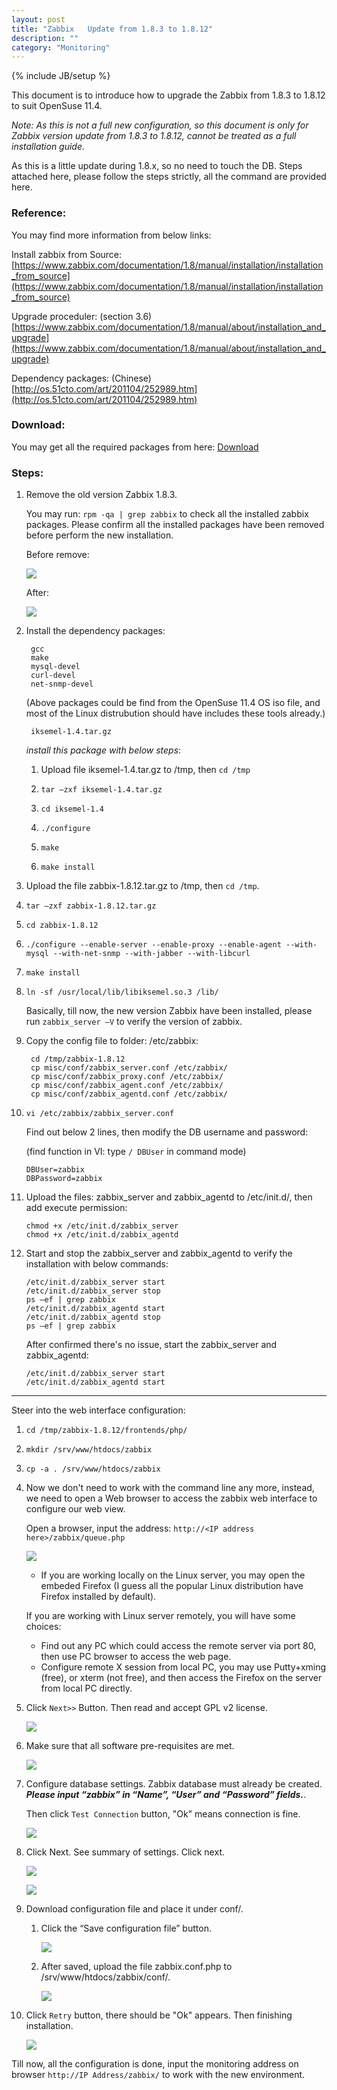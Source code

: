 ```yaml
---
layout: post
title: "Zabbix   Update from 1.8.3 to 1.8.12"
description: ""
category: "Monitoring"
---
```

{% include JB/setup %}

This document is to introduce how to upgrade the Zabbix from 1.8.3 to 1.8.12 to suit OpenSuse 11.4.

*Note: As this is not a full new configuration, so this document is only for Zabbix version update from 1.8.3 to 1.8.12, cannot be treated as a full installation guide.*

As this is a little update during 1.8.x, so no need to touch the DB. Steps attached here, please follow the steps strictly, all the command are provided here.

<!-- more -->

### Reference:

You may find more information from below links:

Install zabbix from Source: [https://www.zabbix.com/documentation/1.8/manual/installation/installation_from_source](https://www.zabbix.com/documentation/1.8/manual/installation/installation_from_source)

Upgrade proceduler: (section 3.6) [https://www.zabbix.com/documentation/1.8/manual/about/installation_and_upgrade](https://www.zabbix.com/documentation/1.8/manual/about/installation_and_upgrade)

Dependency packages: (Chinese) [http://os.51cto.com/art/201104/252989.htm](http://os.51cto.com/art/201104/252989.htm)


### Download:

You may get all the required packages from here: [Download](http://dellyqiao.qiniudn.com/2015/03/13/Zabbix_Update_packages.zip)


### Steps:

1. Remove the old version Zabbix 1.8.3.   

	You may run: `rpm -qa | grep zabbix` to check all the installed zabbix packages. Please confirm all the installed packages have been removed before perform the new installation.  

	Before remove:  

	![](http://dellyqiao.qiniudn.com/2015/03/13/1.png)
	   
	After:  

	![](http://dellyqiao.qiniudn.com/2015/03/13/2.png)


2. Install the dependency packages: 
  
		gcc  
		make  
		mysql-devel  
		curl-devel  
		net-snmp-devel 
		
	(Above packages could be find from the OpenSuse 11.4 OS iso file, and most of the Linux distrubution should have includes these tools already.)  
  
		iksemel-1.4.tar.gz 
		
	*install this package with below steps*:

	  1. Upload file iksemel-1.4.tar.gz to /tmp, then `cd /tmp`

	  2. `tar –zxf iksemel-1.4.tar.gz`

	  3. `cd iksemel-1.4`

	  4. `./configure`

	  5. `make`

	  6. `make install`


3. Upload the file zabbix-1.8.12.tar.gz to /tmp, then `cd /tmp`.

4. `tar –zxf zabbix-1.8.12.tar.gz`

5. `cd zabbix-1.8.12`

6. `./configure --enable-server --enable-proxy --enable-agent --with-mysql --with-net-snmp --with-jabber --with-libcurl`

7. `make install`

8. `ln -sf /usr/local/lib/libiksemel.so.3 /lib/`


	Basically, till now, the new version Zabbix have been installed, please run `zabbix_server –V` to verify the version of zabbix.

9. Copy the config file to folder: /etc/zabbix:  
	
		cd /tmp/zabbix-1.8.12  
		cp misc/conf/zabbix_server.conf /etc/zabbix/  
		cp misc/conf/zabbix_proxy.conf /etc/zabbix/  
		cp misc/conf/zabbix_agent.conf /etc/zabbix/  
		cp misc/conf/zabbix_agentd.conf /etc/zabbix/

10. `vi /etc/zabbix/zabbix_server.conf`  

	Find out below 2 lines, then modify the DB username and password: 
	
	(find function in VI: type `/ DBUser` in command mode)  
		
		DBUser=zabbix  
		DBPassword=zabbix

11. Upload the files: zabbix_server and zabbix_agentd to /etc/init.d/, then add execute permission:</div>

		chmod +x /etc/init.d/zabbix_server  
		chmod +x /etc/init.d/zabbix_agentd

12. Start and stop the zabbix_server and zabbix_agentd to verify the installation with below commands:  

		/etc/init.d/zabbix_server start  
		/etc/init.d/zabbix_server stop  
		ps –ef | grep zabbix  
		/etc/init.d/zabbix_agentd start  
		/etc/init.d/zabbix_agentd stop  
		ps –ef | grep zabbix  

	After confirmed there's no issue, start the zabbix_server and zabbix_agentd:
	
		/etc/init.d/zabbix_server start  
		/etc/init.d/zabbix_agentd start  		

----

Steer into the web interface configuration:

1. `cd /tmp/zabbix-1.8.12/frontends/php/`

2. `mkdir /srv/www/htdocs/zabbix`

3. `cp -a . /srv/www/htdocs/zabbix`

4. Now we don't need to work with the command line any more, instead, we need to open a Web browser to access the zabbix web interface to configure our web view.

	Open a browser, input the address: `http://<IP address here>/zabbix/queue.php`
	
	![](http://dellyqiao.qiniudn.com/2015/03/13/3.png)

	- If you are working locally on the Linux server, you may open the embeded Firefox (I guess all the popular Linux distribution have Firefox installed by default). 

	If you are working with Linux server remotely, you will have some choices:

	- Find out any PC which could access the remote server via port 80, then use PC browser to access the web page.
	- Configure remote X session from local PC, you may use Putty+xming (free), or xterm (not free), and then access the Firefox on the server from local PC directly.


5. Click `Next>>` Button. Then read and accept GPL v2 license.

	![](http://dellyqiao.qiniudn.com/2015/03/13/4.png)

6. Make sure that all software pre-requisites are met.

	![](http://dellyqiao.qiniudn.com/2015/03/13/5.png)

7. Configure database settings. Zabbix database must already be created.  
***Please input “zabbix” in “Name”, “User” and “Password” fields.***. 

	Then click `Test Connection` button, "Ok" means connection is fine.

	![](http://dellyqiao.qiniudn.com/2015/03/13/6.png)

8. Click Next. See summary of settings. Click next.

	![](http://dellyqiao.qiniudn.com/2015/03/13/7.png)
	
	![](http://dellyqiao.qiniudn.com/2015/03/13/8.png)

9. Download configuration file and place it under conf/.

	1. Click the “Save configuration file” button.

		![](http://dellyqiao.qiniudn.com/2015/03/13/9.png)

	2. After saved, upload the file zabbix.conf.php to /srv/www/htdocs/zabbix/conf/. 

		![](http://dellyqiao.qiniudn.com/2015/03/13/10.png)

10. Click `Retry` button, there should be "Ok" appears. Then finishing installation.

	![](http://dellyqiao.qiniudn.com/2015/03/13/11.png)


Till now, all the configuration is done, input the monitoring address on browser `http://IP Address/zabbix/` to work with the new environment.
